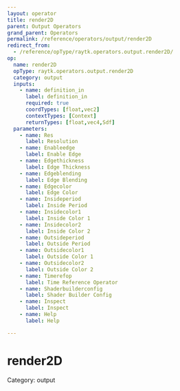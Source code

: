 ```yaml
---
layout: operator
title: render2D
parent: Output Operators
grand_parent: Operators
permalink: /reference/operators/output/render2D
redirect_from:
  - /reference/opType/raytk.operators.output.render2D/
op:
  name: render2D
  opType: raytk.operators.output.render2D
  category: output
  inputs:
    - name: definition_in
      label: definition_in
      required: true
      coordTypes: [float,vec2]
      contextTypes: [Context]
      returnTypes: [float,vec4,Sdf]
  parameters:
    - name: Res
      label: Resolution
    - name: Enableedge
      label: Enable Edge
    - name: Edgethickness
      label: Edge Thickness
    - name: Edgeblending
      label: Edge Blending
    - name: Edgecolor
      label: Edge Color
    - name: Insideperiod
      label: Inside Period
    - name: Insidecolor1
      label: Inside Color 1
    - name: Insidecolor2
      label: Inside Color 2
    - name: Outsideperiod
      label: Outside Period
    - name: Outsidecolor1
      label: Outside Color 1
    - name: Outsidecolor2
      label: Outside Color 2
    - name: Timerefop
      label: Time Reference Operator
    - name: Shaderbuilderconfig
      label: Shader Builder Config
    - name: Inspect
      label: Inspect
    - name: Help
      label: Help

---
```


# render2D

Category: output

